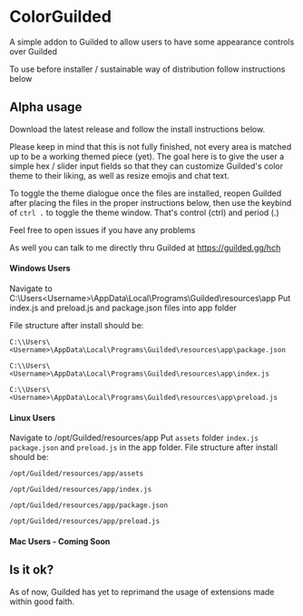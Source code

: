 # ColorGuilded
A simple addon to Guilded to allow users to have some appearance controls over Guilded

To use before installer / sustainable way of distribution follow instructions below

## Alpha usage
Download the latest release and follow the install instructions below.

Please keep in mind that this is not fully finished, not every area is matched up to be a working themed piece (yet).
The goal here is to give the user a simple hex / slider input fields so that they can customize Guilded's color theme to their liking, as well as resize emojis and chat text.

To toggle the theme dialogue once the files are installed, reopen Guilded after placing the files in the proper instructions below, then use the keybind of `ctrl .` to toggle the theme window. That's control (ctrl) and period (.) 

Feel free to open issues if you have any problems

As well you can talk to me directly thru Guilded at https://guilded.gg/hch

#### Windows Users
Navigate to C:\\Users\<Username>\AppData\Local\Programs\Guilded\resources\app
Put index.js and preload.js and package.json files into app folder

File structure after install should be:

`C:\\Users\<Username>\AppData\Local\Programs\Guilded\resources\app\package.json`

`C:\\Users\<Username>\AppData\Local\Programs\Guilded\resources\app\index.js`

`C:\\Users\<Username>\AppData\Local\Programs\Guilded\resources\app\preload.js`


#### Linux Users
Navigate to /opt/Guilded/resources/app
Put `assets` folder `index.js` `package.json` and `preload.js` in the app folder.
File structure after install should be:

`/opt/Guilded/resources/app/assets`

`/opt/Guilded/resources/app/index.js`

`/opt/Guilded/resources/app/package.json`

`/opt/Guilded/resources/app/preload.js`


#### Mac Users - Coming Soon

## Is it ok?
As of now, Guilded has yet to reprimand the usage of extensions made within good faith.
